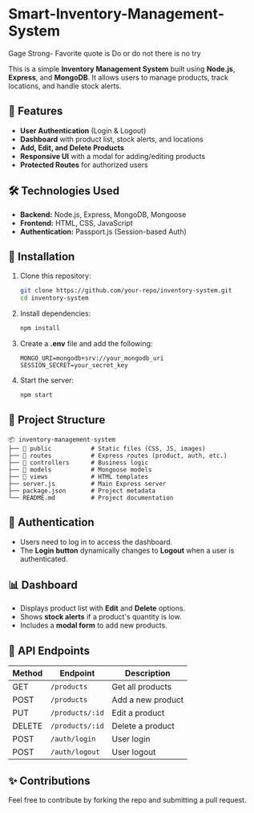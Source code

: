# Smart-Inventory-Management-System
Gage Strong- Favorite quote is Do or do not there is no try


This is a simple **Inventory Management System** built using **Node.js**, **Express**, and **MongoDB**. It allows users to manage products, track locations, and handle stock alerts.

## 🚀 Features

- **User Authentication** (Login & Logout)
- **Dashboard** with product list, stock alerts, and locations
- **Add, Edit, and Delete Products**
- **Responsive UI** with a modal for adding/editing products
- **Protected Routes** for authorized users

## 🛠️ Technologies Used

- **Backend:** Node.js, Express, MongoDB, Mongoose
- **Frontend:** HTML, CSS, JavaScript
- **Authentication:** Passport.js (Session-based Auth)

## 📌 Installation

1. Clone this repository:
   ```sh
   git clone https://github.com/your-repo/inventory-system.git
   cd inventory-system
   ```
2. Install dependencies:
   ```sh
   npm install
   ```
3. Create a **.env** file and add the following:
   ```env
   MONGO_URI=mongodb+srv://your_mongodb_uri
   SESSION_SECRET=your_secret_key
   ```
4. Start the server:
   ```sh
   npm start
   ```

## 📂 Project Structure

```
📦 inventory-management-system
├── 📂 public           # Static files (CSS, JS, images)
├── 📂 routes           # Express routes (product, auth, etc.)
├── 📂 controllers      # Business logic
├── 📂 models           # Mongoose models
├── 📂 views            # HTML templates
├── server.js          # Main Express server
├── package.json       # Project metadata
└── README.md          # Project documentation
```

## 🔑 Authentication

- Users need to log in to access the dashboard.
- The **Login button** dynamically changes to **Logout** when a user is authenticated.

## 📊 Dashboard

- Displays product list with **Edit** and **Delete** options.
- Shows **stock alerts** if a product's quantity is low.
- Includes a **modal form** to add new products.

## 🔄 API Endpoints

| Method | Endpoint        | Description       |
| ------ | --------------- | ----------------- |
| GET    | `/products`     | Get all products  |
| POST   | `/products`     | Add a new product |
| PUT    | `/products/:id` | Edit a product    |
| DELETE | `/products/:id` | Delete a product  |
| POST   | `/auth/login`   | User login        |
| POST   | `/auth/logout`  | User logout       |

## ✨ Contributions

Feel free to contribute by forking the repo and submitting a pull request.



